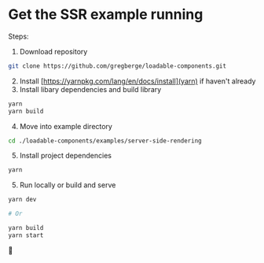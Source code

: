 # Get the SSR example running

Steps:

1. Download repository

```bash
git clone https://github.com/gregberge/loadable-components.git
```

2. Install [https://yarnpkg.com/lang/en/docs/install](yarn) if haven't already
3. Install libary dependencies and build library
```bash
yarn
yarn build
```

4. Move into example directory

```bash
cd ./loadable-components/examples/server-side-rendering
```
5. Install project dependencies

```bash
yarn
```

5. Run locally or build and serve

```bash
yarn dev

# Or

yarn build
yarn start
```

🍻
